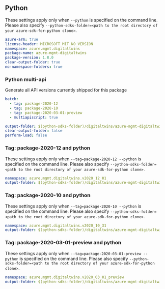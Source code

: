 ## Python

These settings apply only when `--python` is specified on the command line.
Please also specify `--python-sdks-folder=<path to the root directory of your azure-sdk-for-python clone>`.

```yaml $(python) && $(track2)
azure-arm: true
license-header: MICROSOFT_MIT_NO_VERSION
namespace: azure.mgmt.digitaltwins
package-name: azure-mgmt-digitaltwins
package-version: 1.0.0
clear-output-folder: true
no-namespace-folders: true
```
### Python multi-api

Generate all API versions currently shipped for this package

```yaml $(python) && $(multiapi) && $(track2)
batch:
  - tag: package-2020-12
  - tag: package-2020-10
  - tag: package-2020-03-01-preview
  - multiapiscript: true
```

``` yaml $(multiapiscript)
output-folder: $(python-sdks-folder)/digitaltwins/azure-mgmt-digitaltwins/azure/mgmt/digitaltwins/
clear-output-folder: false
perform-load: false
```


### Tag: package-2020-12 and python

These settings apply only when `--tag=package-2020-12 --python` is specified on the command line.
Please also specify `--python-sdks-folder=<path to the root directory of your azure-sdk-for-python clone>`.

``` yaml $(tag) == 'package-2020-12' && $(python)
namespace: azure.mgmt.digitaltwins.v2020_12_01
output-folder: $(python-sdks-folder)/digitaltwins/azure-mgmt-digitaltwins/azure/mgmt/digitaltwins/v2020_12_01
```

### Tag: package-2020-10 and python

These settings apply only when `--tag=package-2020-10 --python` is specified on the command line.
Please also specify `--python-sdks-folder=<path to the root directory of your azure-sdk-for-python clone>`.

``` yaml $(tag) == 'package-2020-10' && $(python)
namespace: azure.mgmt.digitaltwins.v2020_10_31
output-folder: $(python-sdks-folder)/digitaltwins/azure-mgmt-digitaltwins/azure/mgmt/digitaltwins/v2020_10_31
```

### Tag: package-2020-03-01-preview and python

These settings apply only when `--tag=package-2020-03-01-preview --python` is specified on the command line.
Please also specify `--python-sdks-folder=<path to the root directory of your azure-sdk-for-python clone>`.

``` yaml $(tag) == 'package-2020-03-01-preview' && $(python)
namespace: azure.mgmt.digitaltwins.v2020_03_01_preview
output-folder: $(python-sdks-folder)/digitaltwins/azure-mgmt-digitaltwins/azure/mgmt/digitaltwins/v2020_03_01_preview
```
